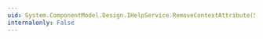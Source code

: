 ```yaml
---
uid: System.ComponentModel.Design.IHelpService.RemoveContextAttribute(System.String,System.String)
internalonly: False
---
```

